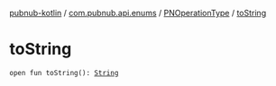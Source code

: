 [pubnub-kotlin](../../index.md) / [com.pubnub.api.enums](../index.md) / [PNOperationType](index.md) / [toString](./to-string.md)

# toString

`open fun toString(): `[`String`](https://kotlinlang.org/api/latest/jvm/stdlib/kotlin/-string/index.html)